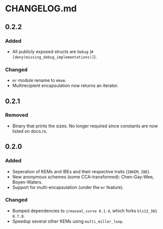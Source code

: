 # CHANGELOG.md

## 0.2.2

### Added
- All publicly exposed structs are `Debug` (`#[deny(missing_debug_implementations)]`).
### Changed

-   `mr` module rename to `mkem`.
-   Multirecipient encapsulation now returns an iterator.

## 0.2.1

### Removed

-   Binary that prints the sizes. No longer required since constants are now listed on docs.rs.

## 0.2.0

### Added

-   Seperation of KEMs and IBEs and their respective traits (`IBKEM`, `IBE`).
-   New anonymous schemes (some CCA-transformed): Chen-Gay-Wee, Boyen-Waters.
-   Support for multi-encapsulation (under the `mr` feature).

### Changed

-   Bumped dependencies to `irmaseal_curve 0.1.4`, which forks `bls12_381 0.7.0`.
-   Speedup several other KEMs using `multi_miller_loop`.
